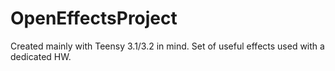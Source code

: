 # OpenEffectsProject
Created mainly with Teensy 3.1/3.2 in mind. Set of useful effects used with a dedicated HW. 
